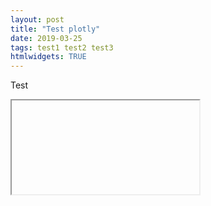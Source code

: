 ```yaml
---
layout: post
title: "Test plotly"
date: 2019-03-25
tags: test1 test2 test3
htmlwidgets: TRUE
---
```


Test

<iframe>{assets/test_1.html}<\iframe>
